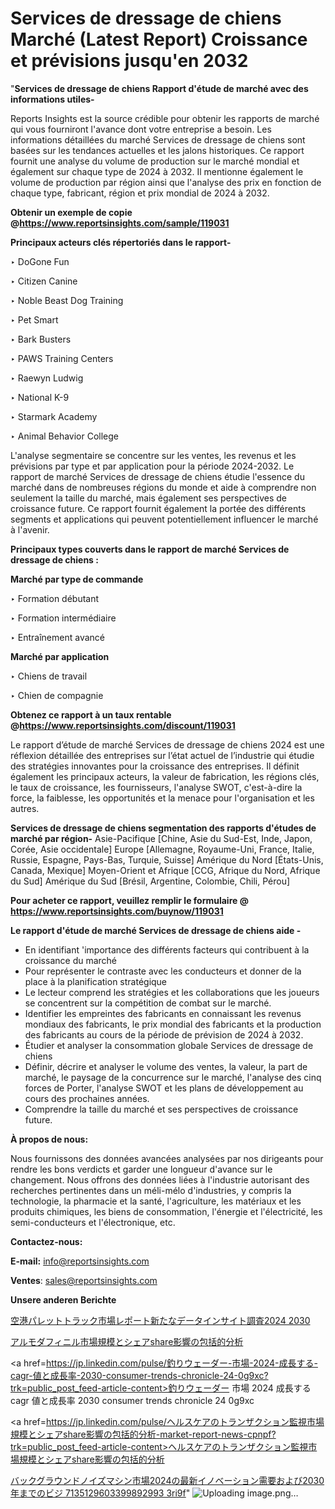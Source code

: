 # Services de dressage de chiens Marché (Latest Report) Croissance et prévisions jusqu'en 2032

"<strong>Services de dressage de chiens Rapport d'étude de marché avec des informations utiles-</strong>

Reports Insights est la source crédible pour obtenir les rapports de marché qui vous fourniront l'avance dont votre entreprise a besoin. Les informations détaillées du marché Services de dressage de chiens sont basées sur les tendances actuelles et les jalons historiques. Ce rapport fournit une analyse du volume de production sur le marché mondial et également sur chaque type de 2024 à 2032. Il mentionne également le volume de production par région ainsi que l'analyse des prix en fonction de chaque type, fabricant, région et prix mondial de 2024 à 2032.

<strong><b>Obtenir un exemple de copie @</b></strong><a href=https://www.reportsinsights.com/sample/119031><strong><b>https://www.reportsinsights.com/sample/119031</b></strong></a>

<b>Principaux acteurs clés répertoriés dans le rapport-</b>

<b> </b>‣ DoGone Fun

‣ Citizen Canine

‣ Noble Beast Dog Training

‣ Pet Smart

‣ Bark Busters

‣ PAWS Training Centers

‣ Raewyn Ludwig

‣ National K-9

‣ Starmark Academy

‣ Animal Behavior College

L'analyse segmentaire se concentre sur les ventes, les revenus et les prévisions par type et par application pour la période 2024-2032. Le rapport de marché Services de dressage de chiens étudie l'essence du marché dans de nombreuses régions du monde et aide à comprendre non seulement la taille du marché, mais également ses perspectives de croissance future. Ce rapport fournit également la portée des différents segments et applications qui peuvent potentiellement influencer le marché à l'avenir.

<strong>Principaux types couverts dans le rapport de marché Services de dressage de chiens :</strong>

<strong>Marché par type de commande</strong>

‣ Formation débutant

‣ Formation intermédiaire

‣ Entraînement avancé

<strong>Marché par application</strong>

‣ Chiens de travail

‣ Chien de compagnie

<strong><b>Obtenez ce rapport à un taux rentable @</b></strong><a href=https://www.reportsinsights.com/discount/119031><strong><b>https://www.reportsinsights.com/discount/119031</b></strong></a>

Le rapport d’étude de marché Services de dressage de chiens 2024 est une réflexion détaillée des entreprises sur l’état actuel de l’industrie qui étudie des stratégies innovantes pour la croissance des entreprises. Il définit également les principaux acteurs, la valeur de fabrication, les régions clés, le taux de croissance, les fournisseurs, l'analyse SWOT, c'est-à-dire la force, la faiblesse, les opportunités et la menace pour l'organisation et les autres.

<strong>Services de dressage de chiens segmentation des rapports d'études de marché par région-</strong>
Asie-Pacifique [Chine, Asie du Sud-Est, Inde, Japon, Corée, Asie occidentale]
Europe [Allemagne, Royaume-Uni, France, Italie, Russie, Espagne, Pays-Bas, Turquie, Suisse]
Amérique du Nord [États-Unis, Canada, Mexique]
Moyen-Orient et Afrique [CCG, Afrique du Nord, Afrique du Sud]
Amérique du Sud [Brésil, Argentine, Colombie, Chili, Pérou]

<strong>Pour acheter ce rapport, veuillez remplir le formulaire @   <a href=https://www.reportsinsights.com/buynow/119031>https://www.reportsinsights.com/buynow/119031</a></strong>

<strong>Le rapport d'étude de marché Services de dressage de chiens aide -</strong>
<ul>
  <li>En identifiant 'importance des différents facteurs qui contribuent à la croissance du marché</li>
  <li>Pour représenter le contraste avec les conducteurs et donner de la place à la planification stratégique</li>
  <li>Le lecteur comprend les stratégies et les collaborations que les joueurs se concentrent sur la compétition de combat sur le marché.</li>
  <li>Identifier les empreintes des fabricants en connaissant les revenus mondiaux des fabricants, le prix mondial des fabricants et la production des fabricants au cours de la période de prévision de 2024 à 2032.</li>
  <li>Étudier et analyser la consommation globale Services de dressage de chiens</li>
  <li>Définir, décrire et analyser le volume des ventes, la valeur, la part de marché, le paysage de la concurrence sur le marché, l'analyse des cinq forces de Porter, l'analyse SWOT et les plans de développement au cours des prochaines années.</li>
  <li>Comprendre la taille du marché et ses perspectives de croissance future.</li>
</ul>
<strong>À propos de nous:</strong>

Nous fournissons des données avancées analysées par nos dirigeants pour rendre les bons verdicts et garder une longueur d'avance sur le changement. Nous offrons des données liées à l'industrie autorisant des recherches pertinentes dans un méli-mélo d'industries, y compris la technologie, la pharmacie et la santé, l'agriculture, les matériaux et les produits chimiques, les biens de consommation, l'énergie et l'électricité, les semi-conducteurs et l'électronique, etc.

<strong>Contactez-nous:</strong>

<strong>E-mail:</strong> <a href=mailto:info@reportsinsights.com>info@reportsinsights.com</a>

<strong>Ventes</strong>: <a href=mailto:sales@reportsinsights.com>sales@reportsinsights.com</a>

<strong>Unsere anderen Berichte</strong>

<a href=https://www.linkedin.com/pulse/空港パレットトラック市場レポート新たなデータインサイト調査2024-2030-reportsinsights-pvt-ltd-fpvlf/>空港パレットトラック市場レポート新たなデータインサイト調査2024 2030</a>

<a href=https://www.linkedin.com/pulse/アルモダフィニル市場規模とシェアshare影響の包括的分析-reports-insights-expert-rwtkf/>アルモダフィニル市場規模とシェアshare影響の包括的分析</a>

<a href=https://jp.linkedin.com/pulse/釣りウェーダー-市場-2024-成長する-cagr-値と成長率-2030-consumer-trends-chronicle-24-0g9xc?trk=public_post_feed-article-content>釣りウェーダー 市場 2024 成長する cagr 値と成長率 2030 consumer trends chronicle 24 0g9xc</a>

<a href=https://jp.linkedin.com/pulse/ヘルスケアのトランザクション監視市場規模とシェアshare影響の包括的分析-market-report-news-cpnpf?trk=public_post_feed-article-content>ヘルスケアのトランザクション監視市場規模とシェアshare影響の包括的分析</a>

<a href=https://www.linkedin.com/pulse/バックグラウンドノイズマシン市場2024の最新イノベーション需要および2030年までのビジ-7135129603399892993-3ri9f/>バックグラウンドノイズマシン市場2024の最新イノベーション需要および2030年までのビジ 7135129603399892993 3ri9f</a>"
![Uploading image.png…]()
